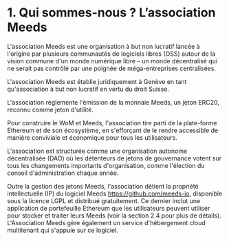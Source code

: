 
# 1. Qui sommes-nous ? L’association Meeds

L'association Meeds est une organisation à but non lucratif lancée à l'origine par plusieurs communautés de logiciels libres (OSS) autour de la vision commune d'un monde numérique libre – un monde décentralisé qui ne serait pas contrôlé par une poignée de méga-entreprises centralisées.

L'association Meeds est établie juridiquement à Genève en tant qu'association à but non lucratif en vertu du droit Suisse.

L'association réglemente l'émission de la monnaie Meeds, un jeton ERC20, reconnu comme jeton d'utilité.

Pour construire le WoM et Meeds, l'association tire parti de la plate-forme Ethereum et de son écosystème, en s'efforçant de le rendre accessible de manière conviviale et économique pour tous les utilisateurs.

L'association est structurée comme une organisation autonome décentralisée (DAO) où les détenteurs de jetons de gouvernance votent sur tous les changements importants d'organisation, comme l'élection du conseil d'administration chaque année.

Outre la gestion des jetons Meeds, l'association détient la propriété intellectuelle (IP) du logiciel Meeds https://github.com/meeds-io, disponible sous la licence LGPL et distribué gratuitement. Ce dernier inclut une application de portefeuille Ethereum que les utilisateurs peuvent utiliser pour stocker et traiter leurs Meeds (voir la section 2.4 pour plus de détails). L'Association Meeds gère également un service d'hébergement cloud multitenant qui s'appuie sur ce logiciel.

